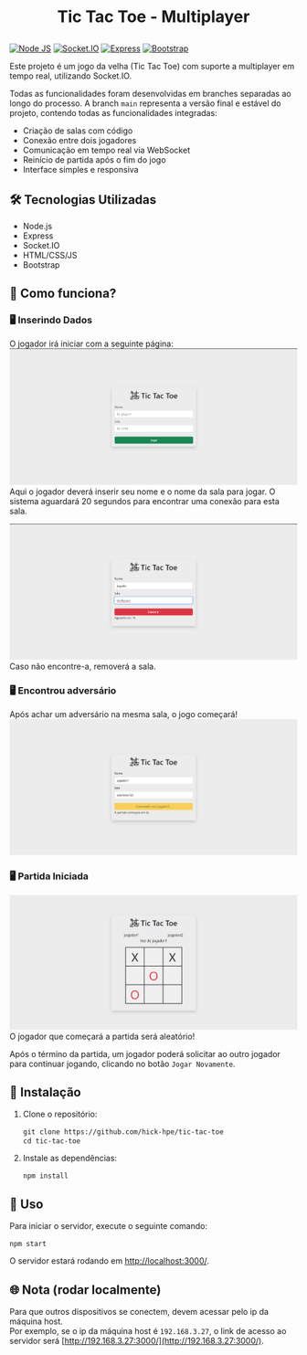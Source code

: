 <h1 style="text-align: center; margin-bottom: 30px;">
    Tic Tac Toe - Multiplayer
</h1>

[![Node JS](https://img.shields.io/badge/Node%20js-339933?style=for-the-badge&logo=nodedotjs&logoColor=white)](https://nodejs.org/)
[![Socket.IO](https://img.shields.io/badge/Socket.IO-010101?style=for-the-badge&logo=socket.io&logoColor=white)](https://socket.io/)
[![Express](https://img.shields.io/badge/Express.js-000000?style=for-the-badge&logo=express&logoColor=white)](https://expressjs.com/)
[![Bootstrap](https://img.shields.io/badge/Bootstrap%205-7952B3?style=for-the-badge&logo=bootstrap&logoColor=white)](https://getbootstrap.com/)

Este projeto é um jogo da velha (Tic Tac Toe) com suporte a multiplayer em tempo real, utilizando Socket.IO.

Todas as funcionalidades foram desenvolvidas em branches separadas ao longo do processo. A branch `main` representa a versão final e estável do projeto, contendo todas as funcionalidades integradas:

- Criação de salas com código
- Conexão entre dois jogadores
- Comunicação em tempo real via WebSocket
- Reinício de partida após o fim do jogo
- Interface simples e responsiva

## 🛠️ Tecnologias Utilizadas

- Node.js
- Express
- Socket.IO
- HTML/CSS/JS
- Bootstrap

## 🔁 Como funciona?

### 🖥️ Inserindo Dados

   O jogador irá iniciar com a seguinte página:
   ![Página inicial](assets/img/pagina-inicial.png)
   Aqui o jogador deverá inserir seu nome e o nome da sala para jogar. O sistema aguardará 20 segundos para encontrar uma conexão para esta sala.

   ![Esperando adversário](assets/img/esperando-adversario.png)
   Caso não encontre-a, removerá a sala.
   
### 🖥️ Encontrou adversário

   Após achar um adversário na mesma sala, o jogo começará!
   ![Jogadores conectados](assets/img/jogadores-conectados.png)

### 🖥️ Partida Iniciada
   
   ![Partida Iniciada](assets/img/partida-iniciada.png)
   O jogador que começará a partida será aleatório!

   Após o término da partida, um jogador poderá solicitar ao outro jogador para continuar jogando, clicando no botão `Jogar Novamente`.

## 🔧 Instalação

1. Clone o repositório:
   ```
   git clone https://github.com/hick-hpe/tic-tac-toe
   cd tic-tac-toe
   ```

2. Instale as dependências:
   ```
   npm install
   ```

## 🚀 Uso

Para iniciar o servidor, execute o seguinte comando:
```
npm start
```

O servidor estará rodando em [http://localhost:3000/](http://localhost:3000/).

## 🌐 Nota (rodar localmente)

Para que outros dispositivos se conectem, devem acessar pelo ip da máquina host. <br/> Por exemplo, se o ip da máquina host é `192.168.3.27`, o link de acesso ao servidor será [http://192.168.3.27:3000/](http://192.168.3.27:3000/).